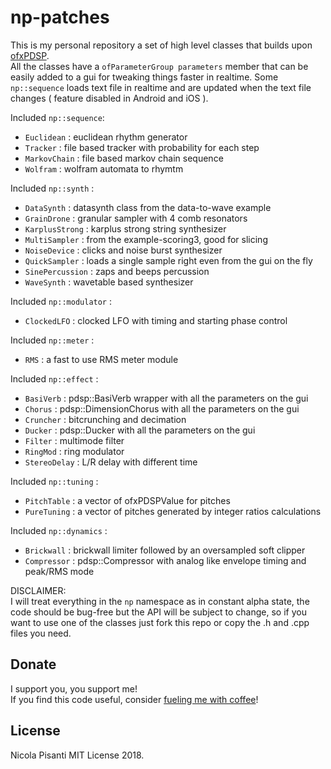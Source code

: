 np-patches
=====================================

This is my personal repository a set of high level classes that builds upon [ofxPDSP](https://github.com/npisanti/ofxPDSP).  
All the classes have a `ofParameterGroup parameters` member that can be easily added to a gui for tweaking things faster in realtime. Some `np::sequence` loads text file in realtime and are updated when the text file changes ( feature disabled in Android and iOS ).

Included `np::sequence`:
- `Euclidean` : euclidean rhythm generator
- `Tracker` : file based tracker with probability for each step
- `MarkovChain` : file based markov chain sequence
- `Wolfram` : wolfram automata to rhymtm

Included `np::synth` :
- `DataSynth` : datasynth class from the data-to-wave example
- `GrainDrone` : granular sampler with 4 comb resonators
- `KarplusStrong` : karplus strong string synthesizer
- `MultiSampler` : from the example-scoring3, good for slicing
- `NoiseDevice` : clicks and noise burst synthesizer
- `QuickSampler` : loads a single sample right even from the gui on the fly
- `SinePercussion` : zaps and beeps percussion
- `WaveSynth` : wavetable based synthesizer

Included `np::modulator` :
- `ClockedLFO` : clocked LFO with timing and starting phase control

Included `np::meter` :
- `RMS` : a fast to use RMS meter module

Included `np::effect` :
- `BasiVerb` : pdsp::BasiVerb wrapper with all the parameters on the gui
- `Chorus` : pdsp::DimensionChorus with all the parameters on the gui
- `Cruncher` : bitcrunching and decimation
- `Ducker` : pdsp::Ducker with all the parameters on the gui
- `Filter` : multimode filter
- `RingMod` : ring modulator
- `StereoDelay` : L/R delay with different time

Included `np::tuning` :
- `PitchTable` : a vector of ofxPDSPValue for pitches
- `PureTuning` : a vector of pitches generated by integer ratios calculations

Included `np::dynamics` :
- `Brickwall` : brickwall limiter followed by an oversampled soft clipper
- `Compressor` : pdsp::Compressor with analog like envelope timing and peak/RMS mode

DISCLAIMER:    
I will treat everything in the `np` namespace as in constant alpha state, the code should be bug-free but the API will be subject to change, so if you want to use one of the classes just fork this repo or copy the .h and .cpp files you need.

Donate
------------ 
I support you, you support me!    
If you find this code useful, consider [fueling me with coffee](https://ko-fi.com/npisanti)!

License 
------------
Nicola Pisanti MIT License 2018.
